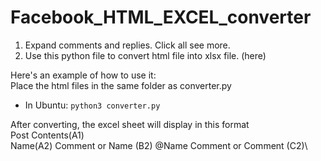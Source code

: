 # Facebook_HTML_EXCEL_converter
1. Expand comments and replies. Click all see more.
2. Use this python file to convert html file into xlsx file. (here)

Here's an example of how to use it:\
Place the html files in the same folder as converter.py
* In Ubuntu: `python3 converter.py`

After converting, the excel sheet will display in this format\
Post Contents(A1)\
Name(A2) Comment or Name (B2) @Name Comment or Comment (C2)\

